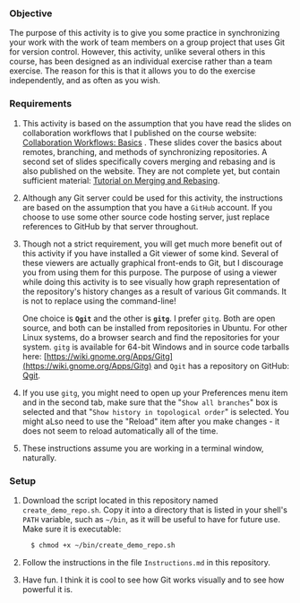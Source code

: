 
### Objective

The purpose of this activity is to give you some practice in synchronizing your
work with the work of team members on a group project that uses Git for
version control. However, this activity, unlike several others in this course,
has been designed as an individual exercise rather than a team exercise.
The reason for this is that it allows you to do the exercise independently, and as
often as you wish.


### Requirements

1. This activity is based on the assumption that you have read the slides on
collaboration workflows that I published on the course website:
[Collaboration Workflows: Basics](http://www.compsci.hunter.cuny.edu/~sweiss/course_materials/csci395.86/slides/collaborating_workflows.html)
.
These slides cover the basics about remotes, branching, and methods of
synchronizing repositories. A second set of slides  specifically covers
merging and rebasing and is also published on the website. They are not complete
yet, but contain sufficient material:
[Tutorial on Merging and Rebasing](http://www.compsci.hunter.cuny.edu/~sweiss/course_materials/csci395.86/slides/git_merge_rebase.html).



2. Although any Git server could be used for this activity, the instructions
are based on the assumption that you have a `GitHub` account. If you choose to
use some other source code hosting server, just replace references to GitHub by that
server throughout.

3. Though not a strict requirement, you will get much more benefit out of this
activity if you have installed a Git viewer of some kind. Several of these
viewers are actually graphical front-ends to Git, but I discourage you from
using them for this purpose. The purpose of using a viewer while doing this
activity is to see visually how graph representation of the repository's history
changes as a result of various Git commands. It is not to replace using the
command-line!

   One choice is __`Qgit`__ and the other is __`gitg`__. I prefer `gitg`.
Both are open source, and both can be installed from repositories in Ubuntu.
For other Linux systems, do a browser search and find the repositories for your system.
`gitg` is available for 64-bit Windows and in source code tarballs here:
[https://wiki.gnome.org/Apps/Gitg](https://wiki.gnome.org/Apps/Gitg)
 and `Qgit` has a repository on GitHub: [Qgit](https://github.com/tibirna/qgit).

4. If you use `gitg`, you might need to open up your Preferences menu item
and in the second tab, make sure that the "`Show all branches`" box is selected
and that "`Show history in topological order`" is selected. You might aLso need to
use the "Reload" item after you make changes - it does not seem to reload
automatically all of the time.

5. These instructions assume you are working in a terminal window, naturally.


### Setup

1. Download the script located in this repository named `create_demo_repo.sh`.
Copy it into a directory that is listed in your shell's `PATH` variable, such
as `~/bin`, as it will be useful to have for future use. Make sure it is
executable:

    ```bash
      $ chmod +x ~/bin/create_demo_repo.sh
    ```

2. Follow the instructions in the file `Instructions.md` in this repository.

3. Have fun. I think it is cool to see how Git works visually and to see how
powerful it is.
